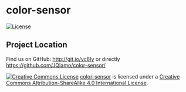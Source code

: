 # color-sensor
[![License](https://img.shields.io/badge/license-Creative%20Commons%20BY--SA_4.0-blue.svg)](https://github.com/JQIamo/color-sensor/blob/master/LICENSE.md)

## Project Location
Find us on GitHub: http://git.io/vc8Iy or directly https://github.com/JQIamo/color-sensor/

[![Creative Commons License](https://i.creativecommons.org/l/by-sa/4.0/80x15.png)](http://creativecommons.org/licenses/by-sa/4.0/) [color-sensor](https://github.com/JQIamo/color-sensor/) is licensed under a [Creative Commons Attribution-ShareAlike 4.0 International License](http://creativecommons.org/licenses/by-sa/4.0/).

